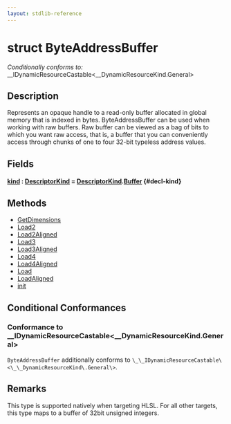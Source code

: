 ```yaml
---
layout: stdlib-reference
---
```


# struct ByteAddressBuffer

*Conditionally conforms to:* \_\_IDynamicResourceCastable\<\_\_DynamicResourceKind\.General\>

## Description

Represents an opaque handle to a read-only buffer allocated in global memory that is indexed in bytes.
ByteAddressBuffer can be used when working with raw buffers. Raw buffer can be viewed as a bag of bits to
which you want raw access, that is, a buffer that you can conveniently access through chunks of one to
four 32-bit typeless address values.

## Fields

#### [kind](/stdlib-reference/types/byteaddressbuffer-04b/kind) : [DescriptorKind](/stdlib-reference/types/descriptorkind-0a/index) = [DescriptorKind](/stdlib-reference/types/descriptorkind-0a/index)\.[Buffer](/stdlib-reference/types/descriptorkind-0a/index#decl-Buffer) {#decl-kind}

## Methods

* [GetDimensions](/stdlib-reference/types/byteaddressbuffer-04b/getdimensions-03)
* [Load2](/stdlib-reference/types/byteaddressbuffer-04b/load2-0)
* [Load2Aligned](/stdlib-reference/types/byteaddressbuffer-04b/load2aligned-05)
* [Load3](/stdlib-reference/types/byteaddressbuffer-04b/load3-0)
* [Load3Aligned](/stdlib-reference/types/byteaddressbuffer-04b/load3aligned-05)
* [Load4](/stdlib-reference/types/byteaddressbuffer-04b/load4-0)
* [Load4Aligned](/stdlib-reference/types/byteaddressbuffer-04b/load4aligned-05)
* [Load](/stdlib-reference/types/byteaddressbuffer-04b/load-0)
* [LoadAligned](/stdlib-reference/types/byteaddressbuffer-04b/loadaligned-04)
* [init](/stdlib-reference/types/byteaddressbuffer-04b/init)

## Conditional Conformances

### Conformance to \_\_IDynamicResourceCastable\<\_\_DynamicResourceKind\.General\>
`ByteAddressBuffer` additionally conforms to `\_\_IDynamicResourceCastable\<\_\_DynamicResourceKind\.General\>`.
## Remarks


This type is supported natively when targeting HLSL.
For all other targets, this type maps to a buffer of 32bit unsigned integers.


